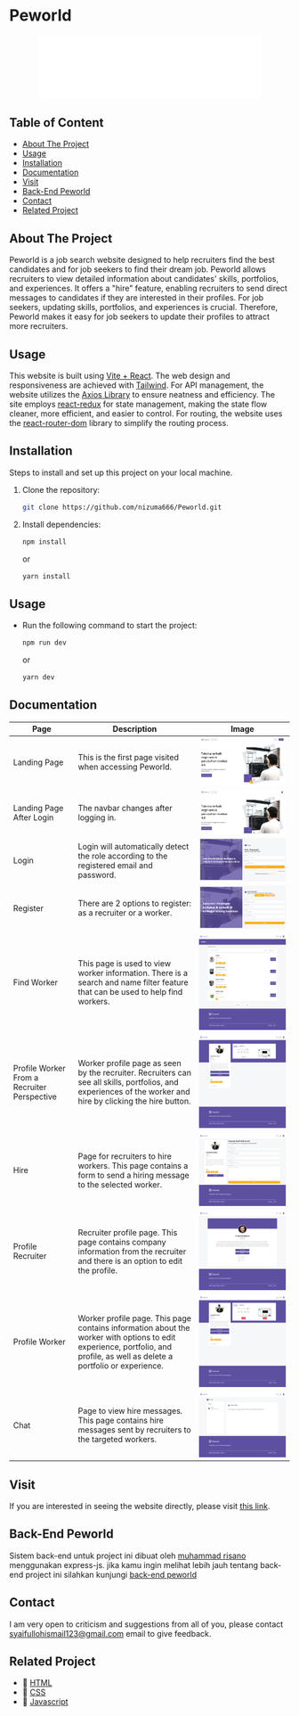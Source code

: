 # Peworld

<p align="center">
  <img src="src/assets/icons/logo-svg.svg" width="400" alt="Logo" />
</p>

## Table of Content

- [About The Project](#about-the-project)
- [Usage](#usage)
- [Installation](#installation)
- [Documentation](#documentation)
- [Visit](#visit)
- [Back-End Peworld](#back-end-peworld)
- [Contact](#contact)
- [Related Project](#related-project)

## About The Project
Peworld is a job search website designed to help recruiters find the best candidates and for job seekers to find their dream job. Peworld allows recruiters to view detailed information about candidates' skills, portfolios, and experiences. It offers a "hire" feature, enabling recruiters to send direct messages to candidates if they are interested in their profiles. For job seekers, updating skills, portfolios, and experiences is crucial. Therefore, Peworld makes it easy for job seekers to update their profiles to attract more recruiters.

## Usage
This website is built using [Vite + React](https://vitejs.dev/). The web design and responsiveness are achieved with [Tailwind](https://tailwindcss.com/). For API management, the website utilizes the [Axios Library](https://axios-http.com/) to ensure neatness and efficiency. The site employs [react-redux](https://react-redux.js.org/) for state management, making the state flow cleaner, more efficient, and easier to control. For routing, the website uses the [react-router-dom](https://reactrouter.com/en/main) library to simplify the routing process.

## Installation

Steps to install and set up this project on your local machine.

1. Clone the repository:
    ```bash
    git clone https://github.com/nizuma666/Peworld.git
    ```
2. Install dependencies:
    ```bash
    npm install
    ```
    or
    ```bash
    yarn install
    ```

## Usage

- Run the following command to start the project:
    ```bash
    npm run dev
    ```
    or
    ```bash
    yarn dev
    ```

## Documentation

| Page                                   | Description                                                                                                             | Image                                                              |
|----------------------------------------|-------------------------------------------------------------------------------------------------------------------------|--------------------------------------------------------------------|
| Landing Page                           | This is the first page visited when accessing Peworld.                                                                  | ![landing-page-desktop](/public/doc-peworld/landing-page-before-login2.png)   |
| Landing Page After Login               | The navbar changes after logging in.                                                                                    | ![landing-page-desktop](public/doc-peworld/landing-page-after-login.png)     |
| Login                                  | Login will automatically detect the role according to the registered email and password.                                | ![landing-page-desktop](public/doc-peworld/login.png)                       |
| Register                               | There are 2 options to register: as a recruiter or a worker.                                                            | ![landing-page-desktop](public/doc-peworld/register-worker.png)             |
| Find Worker                            | This page is used to view worker information. There is a search and name filter feature that can be used to help find workers. | ![landing-page-desktop](public/doc-peworld/find-worker-after-login2.png)      |
| Profile Worker From a Recruiter Perspective | Worker profile page as seen by the recruiter. Recruiters can see all skills, portfolios, and experiences of the worker and hire by clicking the hire button. | ![landing-page-desktop](public/doc-peworld/worker-profile-in-recuiter-accesss.png) |
| Hire                                   | Page for recruiters to hire workers. This page contains a form to send a hiring message to the selected worker.          | ![landing-page-desktop](public/doc-peworld/send-hire.png)                    |
| Profile Recruiter                      | Recruiter profile page. This page contains company information from the recruiter and there is an option to edit the profile. | ![landing-page-desktop](public/doc-peworld/profile-recruiter2.png)            |
| Profile Worker                         | Worker profile page. This page contains information about the worker with options to edit experience, portfolio, and profile, as well as delete a portfolio or experience. | ![landing-page-desktop](public/doc-peworld/profile-worker.png)               |
| Chat                                   | Page to view hire messages. This page contains hire messages sent by recruiters to the targeted workers.                 | ![landing-page-desktop](public/doc-peworld/chat.png)                         |

## Visit
If you are interested in seeing the website directly, please visit [this link](https://crud-react-tailwind-roan.vercel.app/).

## Back-End Peworld
Sistem back-end untuk project ini dibuat oleh [muhammad risano](https://github.com/muhammadrisano) menggunakan express-js. jika kamu ingin melihat lebih jauh tentang back-end project ini silahkan kunjungi [back-end peworld](https://github.com/nizuma666/fwm17-be-peword)

## Contact
I am very open to criticism and suggestions from all of you, please contact syaifullohismail123@gmail.com email to give feedback.

## Related Project
- :rocket: [HTML](https://www.duniailkom.com/tutorial-belajar-html-dan-index-artikel-html/)
- :rocket: [CSS](https://www.duniailkom.com/tutorial-belajar-css-dan-index-artikel-css/)
- :rocket: [Javascript](https://www.duniailkom.com/tutorial-belajar-javascript-dan-index-artikel-javascript/)
